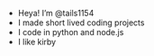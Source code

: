 - Heya! I’m @tails1154
- I made short lived coding projects
- I code in python and node.js
- I like kirby